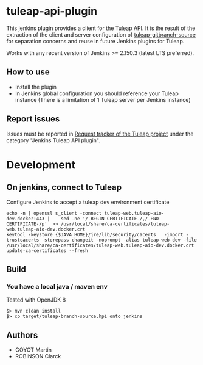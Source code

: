 # tuleap-api-plugin

This jenkins plugin provides a client for the Tuleap API. It is the result of the extraction of the client and server configuration of
[tuleap-gitbranch-source](https://github.com/jenkinsci/tuleap-git-branch-source-plugin/) for separation concerns and reuse in future Jenkins
plugins for Tuleap.

Works with any recent version of Jenkins >= 2.150.3 (latest LTS preferred).

## How to use

* Install the plugin
* In Jenkins global configuration you should reference your Tuleap instance (There is a limitation of 1 Tuleap server per Jenkins instance)

## Report issues

Issues must be reported in [Request tracker of the Tuleap project](https://tuleap.net/plugins/tracker/?report=1136) under the category "Jenkins Tuleap API plugin".

# Development

## On jenkins, connect to Tuleap

Configure Jenkins to accept a tuleap dev environment certificate

    echo -n | openssl s_client -connect tuleap-web.tuleap-aio-dev.docker:443 |    sed -ne '/-BEGIN CERTIFICATE-/,/-END CERTIFICATE-/p'  >> /usr/local/share/ca-certificates/tuleap-web.tuleap-aio-dev.docker.crt
    keytool -keystore {$JAVA_HOME}/jre/lib/security/cacerts   -import -trustcacerts -storepass changeit -noprompt -alias tuleap-web-dev -file /usr/local/share/ca-certificates/tuleap-web.tuleap-aio-dev.docker.crt
    update-ca-certificates --fresh

## Build

### You have a local java / maven env

Tested with OpenJDK 8

    $> mvn clean install
    $> cp target/tuleap-branch-source.hpi onto jenkins

## Authors

* GOYOT Martin
* ROBINSON Clarck
